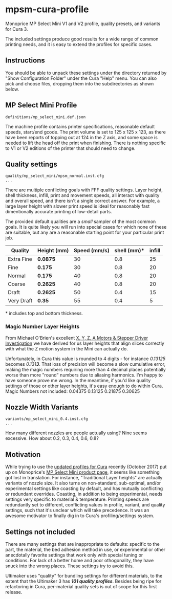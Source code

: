 # mpsm-cura-profile
Monoprice MP Select Mini V1 and V2 profile, quality presets, and variants for Cura 3.

The included settings produce good results for a wide range of common printing needs, and it is easy to extend the profiles for specific cases.

## Instructions
You should be able to unpack these settings under the directory returned by "Show Configuration Folder" under the Cura "Help" menu.  You can also pick and choose files, dropping them into the subdirectories as shown below.

## MP Select Mini Profile
    definitions/mp_select_mini.def.json
The machine profile contains printer specifications, reasonable default speeds, start/end gcode.  The print volume is set to 125 x 125 x 123, as there have been reports of topping out at 124 in the Z axis, and some space is needed to lift the head off the print when finishing.  There is nothing specific to V1 or V2 editions of the printer that should need to change.

## Quality settings
    quality/mp_select_mini/mpsm_normal.inst.cfg
    ...
There are multiple conflicting goals with FFF quality settings.  Layer height, shell thickness, infill, print and movement speeds, all interact with quality and overall speed, and there isn't a single correct answer.  For example, a large layer height with slower print speed is ideal for reasonably fast dimentionally accurate printing of low-detail parts.  

The provided default qualities are a *small* sampler of the most common goals.  It is quite likely you will run into special cases for which none of these are suitable, but any are a reasonable starting point for your particular print job.


| Quality | Height (mm) | Speed (mm/s) | shell (mm)* | infill |
| --- | --- | --- | --- | --- |
| Extra Fine | **0.0875** | 30 | 0.8 | 25 |
| Fine | **0.175** | 30 | 0.8 | 20 |
| Normal | **0.175** | 40 | 0.8 | 20 |
| Coarse | **0.2625** | 40 | 0.8 | 20 |
| Draft  | **0.2625** | 50 | 0.4 | 15 |
| Very Draft | **0.35** | 55 | 0.4 | 5 |

\* includes top and bottom thickness.

### Magic Number Layer Heights

From  Michael O'Brien's excellent [X, Y, Z, A Motors & Stepper Driver Investigation](https://hackaday.io/project/12696-monoprice-select-mini-electro-mechanical-upgrades/log/44772-x-y-z-a-motors-stepper-driver-investigation) we have derived for us layer heights that align slices correctly with what the Z motion system in the Mini can actually do.

Unfortunately, in Cura this value is rounded to 4 digits - for instance *0.13125* becomes *0.131****3***.  That loss of precision will become a slow cumulative error, making the magic numbers requiring more than 4 decimal places potentially worse than more "round" numbers due to aliasing harmonics.  I'm happy to have someone prove me wrong.  In the meantime, if you'd like quality settings of those or other layer heights, it's easy enough to do within Cura.  Magic Numbers not included: 0.04375 0.13125 0.21875 0.30625


## Nozzle Width Variants
    variants/mp_select_mini_0.4.inst.cfg
    ...
How many different nozzles are people actually using?  Nine seems excessive.  How about 0.2, 0.3, 0.4, 0.6, 0.8?


## Motivation

While trying to use the [updated profiles for Cura](https://downloads.monoprice.com/files/software/21711_Software_171026.zip) recently (October 2017) put up on Monoprice's [MP Select Mini product page](https://www.monoprice.com/product?p_id=21711), it seems like something got lost in translation.  For instance, "Traditional Layer heights" are actually variants of nozzle size. It also turns on non-standard, sub-optimal, and/or experimental settings like coasting by default, and has mutually conflicting or redundant overrides. Coasting, in addition to being experimental, needs settings very specific to material & temperature. Printing speeds are redundantly set to different, conflicting values in profile, variant, and quality settings, such that it's unclear which will take precedence. It was an awesome motivator to finally dig in to Cura's profiling/settings system.

## Settings not included

There are many settings that are inappropriate to defaults: specific to the part, the material, the bed adhesion method in use, or experimental or other anecdotally favorite settings that work only with special tuning or conditions.  For lack of a better home and poor othogonality, they have snuck into the wrong places.  These settings try to avoid this.
  
Ultimaker uses "quality" for bundling settings for different materials, to the extent that the Ultimaker 3 has ***101 quality profiles***.  Besides being ripe for refactoring in Cura, per-material quality sets is out of scope for this first release.


